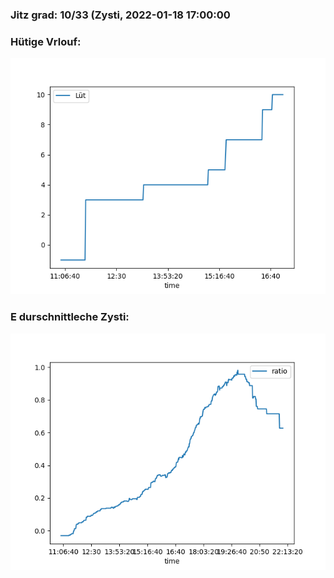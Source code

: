 ### Jitz grad: 10/33 (Zysti, 2022-01-18 17:00:00

### Hütige Vrlouf:
![Graph](Today.png)

### E durschnittleche Zysti:
![Graph](Zysti.png)